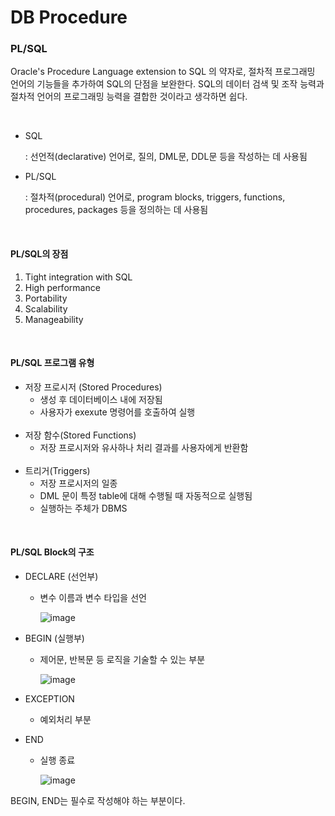 # DB Procedure

### PL/SQL

Oracle's Procedure Language extension to SQL 의 약자로, 절차적 프로그래밍 언어의 기능들을 추가하여 SQL의 단점을 보완한다. SQL의 데이터 검색 및 조작 능력과 절차적 언어의 프로그래밍 능력을 결합한 것이라고 생각하면 쉽다.

<br>

+ SQL

  : 선언적(declarative) 언어로, 질의, DML문, DDL문 등을 작성하는 데 사용됨

+ PL/SQL

  : 절차적(procedural) 언어로, program blocks, triggers, functions, procedures, packages 등을 정의하는 데 사용됨

<br>

#### PL/SQL의 장점

1. Tight integration with SQL
2. High performance
3. Portability
4. Scalability
5. Manageability

<br>

#### PL/SQL 프로그램 유형

+ 저장 프로시저 (Stored Procedures)
  + 생성 후 데이터베이스 내에 저장됨
  + 사용자가 exexute 명령어를 호출하여 실행
  <br>
+ 저장 함수(Stored Functions)
  + 저장 프로시저와 유사하나 처리 결과를 사용자에게 반환함
  <br>
+ 트리거(Triggers)
  + 저장 프로시저의 일종
  + DML 문이 특정 table에 대해 수행될 때 자동적으로 실행됨
  + 실행하는 주체가 DBMS 

<br>

#### PL/SQL Block의 구조

+ DECLARE (선언부)

  + 변수 이름과 변수 타입을 선언

    ![image](https://user-images.githubusercontent.com/62419307/123546069-1ad27b00-d796-11eb-9a57-29a6f459a516.png)

+ BEGIN (실행부)

  + 제어문, 반복문 등 로직을 기술할 수 있는 부분

    ![image](https://user-images.githubusercontent.com/62419307/123546278-e4e1c680-d796-11eb-844e-3e00a7270166.png)

  

+ EXCEPTION

  + 예외처리 부분

+ END

  + 실행 종료

    ![image](https://user-images.githubusercontent.com/62419307/123546356-368a5100-d797-11eb-81b2-7b4566c8f39d.png)

  
BEGIN, END는 필수로 작성해야 하는 부분이다.
  
